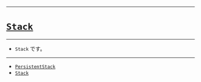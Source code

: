 _____

# [`Stack`](https://github.com/titanium-22/Library_py/blob/main/DataStructures/Stack)
<!-- code=https://github.com/titanium-22/Library_py/blob/main/DataStructures\Stack\Stack.py -->

_____

- `Stack` です。

_____

- [`PersistentStack`](./PersistentStack.md)
- [`Stack`](./Stack_.md)

